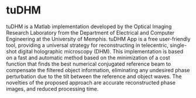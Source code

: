 # tuDHM
tuDHM is a Matlab implementation developed by the Optical Imaging Research Laboratory from the Department of Electrical and Computer Engineering at the University of Memphis. tuDHM App is a free user-friendly tool, providing a universal strategy for reconstructing in telecentric, single-shot digital holographic microscopy (DHM). This implementation is based on a fast and automatic method based on the minimization of a cost function that finds the best numerical conjugated reference beam to compensate the filtered object information, eliminating any undesired phase perturbation due to the tilt between the reference and object waves. The novelties of the proposed approach are accurate reconstructed phase images, and reduced processing time. 
